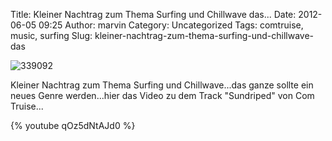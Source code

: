 Title: Kleiner Nachtrag zum Thema Surfing und Chillwave das...
Date: 2012-06-05 09:25
Author: marvin
Category: Uncategorized
Tags: comtruise, music, surfing
Slug: kleiner-nachtrag-zum-thema-surfing-und-chillwave-das

![339092]({filename}/images/339092.png)

Kleiner Nachtrag zum Thema Surfing und Chillwave...das ganze sollte ein
neues Genre werden...hier das Video zu dem Track "Sundriped" von Com
Truise...

{% youtube qOz5dNtAJd0 %}

